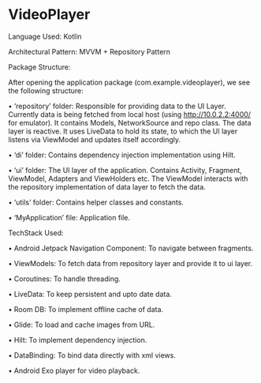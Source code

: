 # VideoPlayer

Language Used: Kotlin

Architectural Pattern: MVVM + Repository Pattern 

Package Structure:

After opening the application package (com.example.videoplayer), we see the following structure:

• ‘repository’ folder: Responsible for providing data to the UI Layer. Currently data is being fetched from local host (using http://10.0.2.2:4000/ for emulator). It contains Models, NetworkSource and repo class. The data layer is reactive. It uses LiveData to hold its state, to which the UI layer listens via ViewModel and updates itself accordingly.

• ‘di’ folder: Contains dependency injection implementation using Hilt.

• ‘ui’ folder: The UI layer of the application. Contains Activity, Fragment, ViewModel, Adapters and ViewHolders etc. The ViewModel interacts with the repository implementation of data layer to fetch the data.

• ‘utils’ folder: Contains helper classes and constants.

• ‘MyApplication’ file: Application file.

TechStack Used:

• Android Jetpack Navigation Component: To navigate between fragments.

• ViewModels: To fetch data from repository layer and provide it to ui layer.

• Coroutines: To handle threading.

• LiveData: To keep persistent and upto date data.

• Room DB: To implement offline cache of data.

• Glide: To load and cache images from URL.

• Hilt: To implement dependency injection.

• DataBinding: To bind data directly with xml views.

• Android Exo player for video playback.
